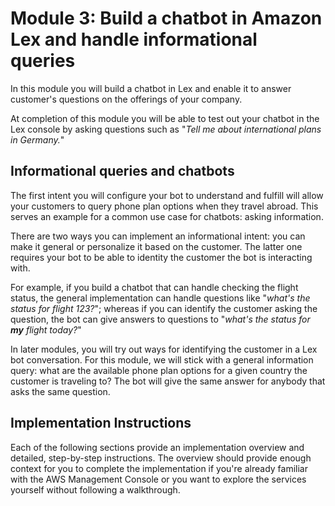 # Module 3: Build a chatbot in Amazon Lex and handle informational queries

In this module you will build a chatbot in Lex and enable it to answer customer's questions on the offerings of your company. 

At completion of this module you will be able to test out your chatbot in the Lex console by asking questions such as "*Tell me about international plans in Germany.*"

##  Informational queries and chatbots
The first intent you will configure your bot to understand and fulfill will allow your customers to query phone plan options when they travel abroad. This serves an example for a common use case for chatbots: asking information. 

There are two ways you can implement an informational intent: you can make it general or personalize it based on the customer. The latter one requires your bot to be able to identity the customer the bot is interacting with. 

For example, if you build a chatbot that can handle checking the flight status, the general implementation can handle questions like "*what's the status for flight 123?*"; whereas if you can identify the customer asking the question, the bot can give answers to questions to "*what's the status for* ***my*** *flight today?*"

In later modules, you will try out ways for identifying the customer in a Lex bot conversation. For this module, we will stick with a general information query: what are the available phone plan options for a given country the customer is traveling to? The bot will give the same answer for anybody that asks the same question. 



## Implementation Instructions

Each of the following sections provide an implementation overview and detailed, step-by-step instructions. The overview should provide enough context for you to complete the implementation if you're already familiar with the AWS Management Console or you want to explore the services yourself without following a walkthrough.
